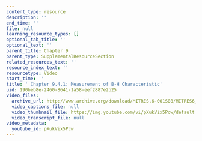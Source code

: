 ```yaml
---
content_type: resource
description: ''
end_time: ''
file: null
learning_resource_types: []
optional_tab_title: ''
optional_text: ''
parent_title: Chapter 9
parent_type: SupplementalResourceSection
related_resources_text: ''
resource_index_text: ''
resourcetype: Video
start_time: ''
title: ' Chapter 9.4.1: Measurement of B-H Characteristic'
uid: 190beb8e-2460-8641-1a58-eef2887e2b25
video_files:
  archive_url: http://www.archive.org/download/MITRES.6-001S08/MITRES6_001S08_9-4-1_300k.mp4
  video_captions_file: null
  video_thumbnail_file: https://img.youtube.com/vi/pXukVix5Pcw/default.jpg
  video_transcript_file: null
video_metadata:
  youtube_id: pXukVix5Pcw
---
```

